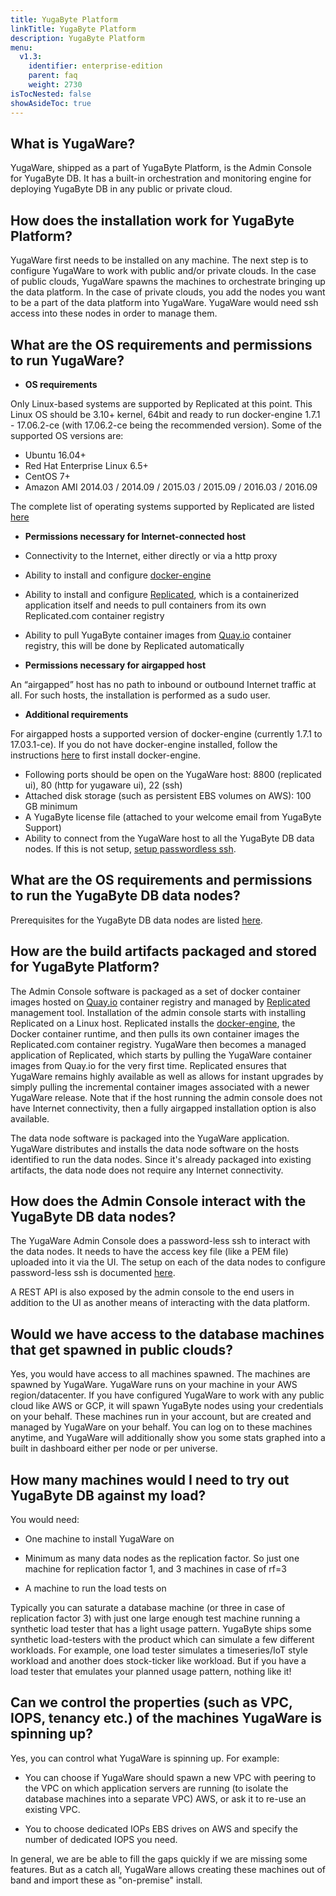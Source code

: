```yaml
---
title: YugaByte Platform
linkTitle: YugaByte Platform
description: YugaByte Platform
menu:
  v1.3:
    identifier: enterprise-edition
    parent: faq
    weight: 2730
isTocNested: false
showAsideToc: true
---
```


## What is YugaWare?

YugaWare, shipped as a part of YugaByte Platform, is the Admin Console for YugaByte DB. It has a built-in orchestration and monitoring engine for deploying YugaByte DB in any public or private cloud.

## How does the installation work for YugaByte Platform?

YugaWare first needs to be installed on any machine. The next step is to configure YugaWare to work with public and/or private clouds. In the case of public clouds, YugaWare spawns the machines to orchestrate bringing up the data platform. In the case of private clouds, you add the nodes you want to be a part of the data platform into YugaWare. YugaWare would need ssh access into these nodes in order to manage them.

## What are the OS requirements and permissions to run YugaWare?

- **OS requirements**

Only Linux-based systems are supported by Replicated at this point. This Linux OS should be 3.10+ kernel, 64bit and ready to run docker-engine 1.7.1 - 17.06.2-ce (with 17.06.2-ce being the recommended version). Some of the supported OS versions are:

- Ubuntu 16.04+
- Red Hat Enterprise Linux 6.5+
- CentOS 7+
- Amazon AMI 2014.03 / 2014.09 / 2015.03 / 2015.09 / 2016.03 / 2016.09

The complete list of operating systems supported by Replicated are listed [here](https://www.replicated.com/docs/distributing-an-application/supported-operating-systems/)

- **Permissions necessary for Internet-connected host**

- Connectivity to the Internet, either directly or via a http proxy
- Ability to install and configure [docker-engine](https://docs.docker.com/engine/)
- Ability to install and configure [Replicated](https://www.replicated.com/), which is a containerized application itself and needs to pull containers from its own Replicated.com container registry
- Ability to pull YugaByte container images from [Quay.io](https://quay.io/) container registry, this will be done by Replicated automatically

- **Permissions necessary for airgapped host**

An “airgapped” host has no path to inbound or outbound Internet traffic at all. For such hosts, the installation is performed as a sudo user.

- **Additional requirements**

For airgapped hosts a supported version of docker-engine (currently 1.7.1 to 17.03.1-ce). If you do not have docker-engine installed, follow the instructions [here](https://www.replicated.com/docs/kb/supporting-your-customers/installing-docker-in-airgapped/) to first install docker-engine.

- Following ports should be open on the YugaWare host: 8800 (replicated ui), 80 (http for yugaware ui), 22 (ssh)
- Attached disk storage (such as persistent EBS volumes on AWS): 100 GB minimum
- A YugaByte license file (attached to your welcome email from YugaByte Support)
- Ability to connect from the YugaWare host to all the YugaByte DB data nodes. If this is not setup, [setup passwordless ssh](#step-5-troubleshoot-yugaware).


## What are the OS requirements and permissions to run the YugaByte DB data nodes?

Prerequisites for the YugaByte DB data nodes are listed [here](../../../deploy/multi-node-cluster/#prerequisites).

## How are the build artifacts packaged and stored for YugaByte Platform?

The Admin Console software is packaged as a set of docker container images hosted on [Quay.io](https://quay.io/) container registry and managed by [Replicated](https://www.replicated.com/) management tool. Installation of the admin console starts with installing Replicated on a Linux host. Replicated installs the [docker-engine](https://docs.docker.com/engine/), the Docker container runtime, and then pulls its own container images the Replicated.com container registry. YugaWare then becomes a managed application of Replicated, which starts by pulling the YugaWare container images from Quay.io for the very first time. Replicated ensures that YugaWare remains highly available as well as allows for instant upgrades by simply pulling the incremental container images associated with a newer YugaWare release. Note that if the host running the admin console does not have Internet connectivity, then a fully airgapped installation option is also available.

The data node software is packaged into the YugaWare application. YugaWare distributes and installs the data node software on the hosts identified to run the data nodes. Since it's already packaged into existing artifacts, the data node does not require any Internet connectivity.

## How does the Admin Console interact with the YugaByte DB data nodes?

The YugaWare Admin Console does a password-less ssh to interact with the data nodes. It needs to have the access key file (like a PEM file) uploaded into it via the UI. The setup on each of the data nodes to configure password-less ssh is documented [here](../../deploy/#private-cloud-or-on-premises-data-centers).

A REST API is also exposed by the admin console to the end users in addition to the UI as another means of interacting with the data platform.

## Would we have access to the database machines that get spawned in public clouds?

Yes, you would have access to all machines spawned. The machines are spawned by YugaWare. YugaWare runs on your machine in your AWS region/datacenter. If you have configured YugaWare to work with any public cloud like AWS or GCP,  it will spawn YugaByte nodes using your credentials on your behalf. These machines run in your account, but are created and managed by YugaWare on your behalf. You can log on to these machines anytime, and YugaWare will additionally show you some stats graphed into a built in dashboard either per node or per universe.

## How many machines would I need to try out YugaByte DB against my load?

You would need:  

- One machine to install YugaWare on  

- Minimum as many data nodes as the replication factor. So just one machine for replication factor 1, and 3 machines in case of rf=3  
- A machine to run the load tests on  

Typically you can saturate a database machine (or three in case of replication factor 3) with just one large enough test machine running a synthetic load tester that has a light usage pattern. YugaByte ships some synthetic load-testers with the product which can simulate a few different workloads. For example, one load tester simulates a timeseries/IoT style workload and another does stock-ticker like workload. But if you have a load tester that emulates your planned usage pattern, nothing like it!

## Can we control the properties (such as VPC, IOPS, tenancy etc.) of the machines YugaWare is spinning up? 

Yes, you can control what YugaWare is spinning up. For example: 

- You can choose if YugaWare should spawn a new VPC with peering to the VPC on which application servers are running (to isolate the database machines into a separate VPC) AWS, or ask it to re-use an existing VPC.  

- You to choose dedicated IOPs EBS drives on AWS and specify the number of dedicated IOPS you need.  

In general, we are be able to fill the gaps quickly if we are missing some features. But as a catch all, YugaWare allows creating these machines out of band and import these as "on-premise" install.  
